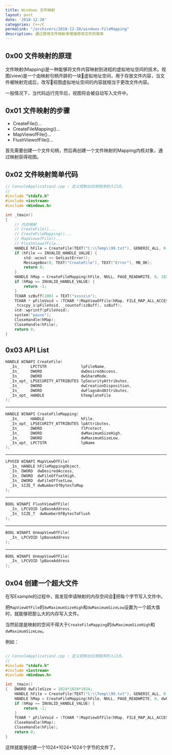 ```yaml
---
title: Windows 文件映射
layout: post
date: '2018-12-20'
categories: C++/C
permalink: "/archivers/2018-12-20/windows-FileMapping"
description: 通过使用文件映射来增强修改文件的效率
---
```


## 0x00 文件映射的原理

文件映射(Mapping)是一种能够将文件内容映射到进程的虚拟地址空间的技术。视图(view)是一个由映射句柄开辟的一块虚拟地址空间，用于存放文件内容，当文件被映射完成后，改写视图虚拟地址空间的内容就相当于更改文件内容。

一般情况下，当代码运行完毕后，视图将会被自动写入文件中。


## 0x01 文件映射的步骤

* CreateFile()...
* CreateFileMapping()...
* MapViewofFile()...
* FlushViewofFile()...

首先需要创建一个文件句柄，然后再创建一个文件映射的Mapping内核对象，通过映射获得视图。

## 0x02 文件映射简单代码

```c
// ConsoleApplication2.cpp : 定义控制台应用程序的入口点。
//
#include "stdafx.h"
#include <iostream>
#include <Windows.h>

int _tmain()
{
	// 内存映射
	// CreateFile()...
	// CreateFileMapping()...
	// MapViewofFile()...
	// FlushViewofFile...
	HANDLE hFile = CreateFile(TEXT("C:\\Temp\\99.txt"), GENERIC_ALL, 0, NULL, OPEN_ALWAYS, FILE_ATTRIBUTE_NORMAL, NULL);
	if (hFile == INVALID_HANDLE_VALUE) {
		std::wcout << GetLastError();
		MessageBox(0, TEXT("CreateFile"), TEXT("Error"), MB_OK);
		return 0;
	}
	HANDLE hMap = CreateFileMapping(hFile, NULL, PAGE_READWRITE, 0, 1024, TEXT("f"));
	if (hMap == INVALID_HANDLE_VALUE) {
		return -1;
	}
	TCHAR szBuff[100] = TEXT("sssss\n");
	TCHAR * pFileVoid = (TCHAR *)MapViewOfFile(hMap, FILE_MAP_ALL_ACCESS, 0, 0, 1024);
	_tcscpy_s(pFileVoid, _countof(szBuff), szBuff);
	std::wprintf(pFileVoid);
	system("pause");
	CloseHandle(hMap);
	CloseHandle(hFile);
    return 0;
}
```

## 0x03 API List

```c
HANDLE WINAPI CreateFile(
  _In_     LPCTSTR               lpFileName,
  _In_     DWORD                 dwDesiredAccess,
  _In_     DWORD                 dwShareMode,
  _In_opt_ LPSECURITY_ATTRIBUTES lpSecurityAttributes,
  _In_     DWORD                 dwCreationDisposition,
  _In_     DWORD                 dwFlagsAndAttributes,
  _In_opt_ HANDLE                hTemplateFile
);
```
-----

```c
HANDLE WINAPI CreateFileMapping(
  _In_     HANDLE                hFile,
  _In_opt_ LPSECURITY_ATTRIBUTES lpAttributes,
  _In_     DWORD                 flProtect,
  _In_     DWORD                 dwMaximumSizeHigh,
  _In_     DWORD                 dwMaximumSizeLow,
  _In_opt_ LPCTSTR               lpName
);
```
----
```c
LPVOID WINAPI MapViewOfFile(
  _In_ HANDLE hFileMappingObject,
  _In_ DWORD  dwDesiredAccess,
  _In_ DWORD  dwFileOffsetHigh,
  _In_ DWORD  dwFileOffsetLow,
  _In_ SIZE_T dwNumberOfBytesToMap
);
```
-----
```c
BOOL WINAPI FlushViewOfFile(
  _In_ LPCVOID lpBaseAddress,
  _In_ SIZE_T  dwNumberOfBytesToFlush
);
```
----
```c
BOOL WINAPI UnmapViewOfFile(
  _In_ LPCVOID lpBaseAddress
);
```
----
```c
BOOL WINAPI UnmapViewOfFile(
  _In_ LPCVOID lpBaseAddress
);
```

## 0x04 创建一个超大文件

在写Example的过程中，我发现申请映射的内存空间会把每个字节写入文件中。

把`MapViewOfFile`的`dwMaximumSizeHigh`和`dwMaximumSizeLow`设置为一个超大值时，就能够把那么大的内存写入文件。

当然前提是映射的空间不得大于`CreateFileMapping`的`dwMaximumSizeHigh`和`dwMaximumSizeLow`。

例如：

```c

// ConsoleApplication2.cpp : 定义控制台应用程序的入口点。
//
#include "stdafx.h"
#include <iostream>
#include <Windows.h>

int _tmain()
{   DWORD dwFileSize = 1024*1024*1024;
	HANDLE hFile = CreateFile(TEXT("C:\\Temp\\99.txt"), GENERIC_ALL, 0, NULL, OPEN_ALWAYS, FILE_ATTRIBUTE_NORMAL, NULL);
	HANDLE hMap = CreateFileMapping(hFile, NULL, PAGE_READWRITE, 0, dwFileSize, TEXT("f"));
	if (hMap == INVALID_HANDLE_VALUE) {
		return -1;
	}
	TCHAR * pFileVoid = (TCHAR *)MapViewOfFile(hMap, FILE_MAP_ALL_ACCESS, 0, 0, dwFileSize);
	CloseHandle(hMap);
	CloseHandle(hFile);
    return 0;
}
```

这样就能够创建一个1024\*1024\*1024个字节的文件了。
